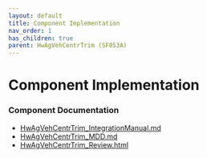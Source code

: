 ```yaml
---
layout: default
title: Component Implementation
nav_order: 1
has_children: true
parent: HwAgVehCentrTrim (SF053A)
---
```

# Component Implementation
### Component Documentation

- [HwAgVehCentrTrim_IntegrationManual.md](doc/HwAgVehCentrTrim_IntegrationManual.md)
- [HwAgVehCentrTrim_MDD.md](doc/HwAgVehCentrTrim_MDD.md)
- [HwAgVehCentrTrim_Review.html](doc/HwAgVehCentrTrim_Review.html)

